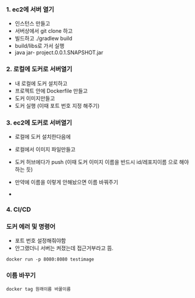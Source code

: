 ### 1. ec2에 서버 열기
- 인스턴스 만들고 
- 서버상에서 git clone 하고
- 빌드하고 ./gradlew build
- build/libs로 가서 실행
- java jar- project.0.0.1.SNAPSHOT.jar 
### 2. 로컬에 도커로 서버열기
- 내 로컬에 도커 설치하고
- 프로젝트 안에 Dockerfile 만들고 
- 도커 이미지만들고 
- 도커 실행 (이때 포트 번호 지정 해주기)
### 3. ec2에 도커로 서버열기
- 로컬에 도커 설치한다음에
- 로컬에서 이미지 파일만들고
- 도커 허브에다가 push (이때 도커 이미지 이름을 반드시 id/레포지이름 으로 해야하는 듯)
- 만약에 이름을 이렇게 안해놨으면 이름 바꿔주기

- 
### 4. CI/CD

### 도커 에러 및 명령어
- 포트 번호 설정해줘야함 
- 안그랬더니 서버는 켜졌는데 접근거부라고 뜸.
```
docker run -p 8080:8080 testimage
```
### 이름 바꾸기
```
docker tag 원래이름 바꿀이름 
```